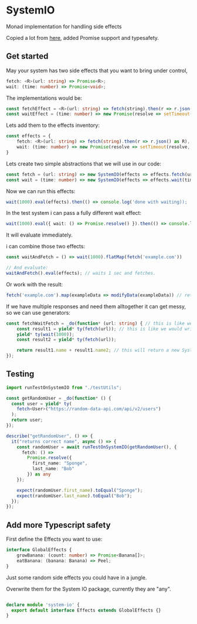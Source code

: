 # SystemIO
Monad implementation for handling side effects


Copied a lot from [here](https://medium.com/@magnusjt/the-io-monad-in-javascript-how-does-it-compare-to-other-techniques-124ef8a35b63), added Promise support and typesafety.


## Get started
May your system has two side effects that you want to bring under control, 
``` typescript
fetch: <R>(url: string) => Promise<R>;
wait: (time: number) => Promise<void>;
```

The implementations would be:
``` typescript
const fetchEffect = <R>(url: string) => fetch(string).then(r => r.json() as R);
const waitEffect = (time: number) => new Promise(resolve => setTimeout(resolve, time));
```

Lets add them to the effects inventory:
``` typescript
const effects = {
    fetch: <R>(url: string) => fetch(string).then(r => r.json() as R),
    wait: (time: number) => new Promise(resolve => setTimeout(resolve, time)),
}
```

Lets create two simple abstractions that we will use in our code:
``` typescript
const fetch = (url: string) => new SystemIO(effects => effects.fetch(url));
const wait = (time: number) => new SystemIO(effects => effects.wait(time)),
```

Now we can run this effects:
``` typescript
wait(1000).eval(effects).then(() => console.log('done with waiting));
```

In the test system i can pass a fully different wait effect:
``` typescript
wait(1000).eval({ wait: () => Promise.resolve() }).then(() => console.log('done with waiting));
```
It will evaluate immediately.

i can combine those two effects:
``` typescript
const waitAndFetch = () => wait(1000).flatMap(fetch('example.com'))

// And evaluate:
waitAndFetch().eval(effects); // waits 1 sec and fetches.
```

Or work with the result:
``` typescript
fetch('example.com').map(exampleData => modifyData(exampleData)) // returns again a SystemIO
```

If we have multiple responses and need them alltogether it can get messy, so we can use generators:
``` typescript
const fetchWaitFetch = _do(function* (url: string) { // this is like we would write "async"
    const result1 = yield* ty(fetch(url)); // this is like we would write "await", it awaits another SystemIO
    yield* ty(wait(1000));
    const result2 = yield* ty(fetch(url));

    return result1.name + result1.name2; // this will return a new SystemIO<string>
});
```

## Testing
``` typescript
import runTestOnSystemIO from "./testUtils";

const getRandomUser = _do(function* () {
  const user = yield* ty(
    fetch<User>("https://random-data-api.com/api/v2/users")
  );
  return user;
});

describe("getRandomUser", () => {
  it("returns correct name", async () => {
    const randomUser = await runTestOnSystemIO(getRandomUser(), {
      fetch: () =>
        Promise.resolve({
          first_name: "Sponge",
          last_name: "Bob"
        }) as any
    });

    expect(randomUser.first_name).toEqual("Sponge");
    expect(randomUser.last_name).toEqual("Bob");
  });
});
```

## Add more Typescript safety
First define the Effects you want to use:

``` typescript
interface GlobalEffects {
    growBanana: (count: number) => Promise<Banana[]>;
    eatBanana: (banana: Banana) => Peel;
}
```

Just some random side effects you could have in a jungle.

Overwrite them for the System IO package, currently they are "any".
``` typescript

declare module 'system-io' {
  export default interface Effects extends GlobalEffects {}
}
```
